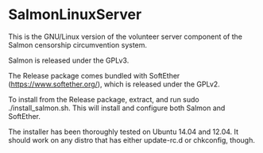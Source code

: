 # SalmonLinuxServer
This is the GNU/Linux version of the volunteer server component of the Salmon
censorship circumvention system.

Salmon is released under the GPLv3.

The Release package comes bundled with SoftEther (https://www.softether.org/), 
which is released under the GPLv2.

To install from the Release package, extract, and run sudo ./install_salmon.sh.
This will install and configure both Salmon and SoftEther.

The installer has been thoroughly tested on Ubuntu 14.04 and 12.04. It should
work on any distro that has either update-rc.d or chkconfig, though.
